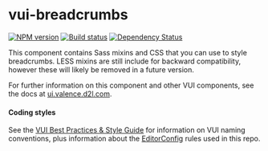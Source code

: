 # vui-breadcrumbs
[![NPM version][npm-image]][npm-url]
[![Build status][ci-image]][ci-url]
[![Dependency Status][dependencies-image]][dependencies-url]

This component contains Sass mixins and CSS that you can use to style breadcrumbs. LESS mixins are still include for backward compatibility, however these will likely be removed in a future version.

For further information on this component and other VUI components, see the docs at [ui.valence.d2l.com](http://ui.valence.d2l.com/).

#### Coding styles
See the [VUI Best Practices & Style Guide](https://github.com/Brightspace/valence-ui-docs/wiki/Best-Practices-&-Style-Guide) for information on VUI naming conventions, plus information about the [EditorConfig](http://editorconfig.org) rules used in this repo.

[npm-url]: https://www.npmjs.org/package/vui-breadcrumbs
[npm-image]: https://img.shields.io/npm/v/vui-breadcrumbs.svg
[ci-url]: https://travis-ci.org/Brightspace/valence-ui-breadcrumbs
[ci-image]: https://travis-ci.org/Brightspace/valence-ui-breadcrumbs.svg?branch=master
[dependencies-url]: https://david-dm.org/brightspace/valence-ui-breadcrumbs
[dependencies-image]: https://img.shields.io/david/Brightspace/valence-ui-breadcrumbs.svg
